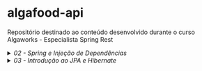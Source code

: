 # algafood-api
Repositório destinado ao conteúdo desenvolvido durante o curso Algaworks - Especialista Spring Rest

<details>
  <summary><i>02 - Spring e Injeção de Dependências</i></summary>

1. Por que aprender e usar Spring?
2. Conhecendo o ecossistema Spring
3. Spring vs Jakarta EE (Java EE)
4. Conhecendo o Spring Boot
5. [Criando um projeto Spring Boot com Spring Initializr](https://start.spring.io)
6. Conhecendo o Maven e o pom.xml de um projeto Spring Boot
7. Criando um controller com Spring MVC (Hello World!)
8. Restart mais rápido da aplicação com DevTools 
9. [O que é injeção de dependências?](https://github.com/kako13/exemplo-di)  
10. Conhecendo o IoC Container do Spring
11. Definindo beans com @Component
12. Injetando dependências (beans Spring)
13. Usando @Configuration e @Bean para definir beans
14. Conhecendo os pontos de injeção e a anotação @Autowired
15. Dependência opcional com @Autowired
16. Ambiguidade de beans e injeção de lista de beans
17. Desambiguação de beans com @Primary em um dos beans
18. Desambiguação de beans com @Qualifier
19. Desambiguação de beans com anotação customizada ⭐
20. Mudando o comportamento da aplicação com Spring Profiles (de ambiente à seleção implementações) ⭐
<details>
  <summary><i>21. Criando métodos de callback do ciclo de vida dos beans</i></summary>

Existem três formas possíveis:

* Através das anotações @PostConstructor e @PreDestroy:

```
    @PostConstruct
    public void init(){
        System.out.println("INIT " + notificador);
    }
    
    @PreDestroy
    public void destroy(){
        System.out.println("DESTROY " + notificador);
    }
```
* Através da anotações @Bean(initMethod = "init", destroyMethod = "destroy"), numa classe de configuração de um bean:

```
@Configuration
public class ServiceConfig {
    @Bean(initMethod = "init", destroyMethod = "destroy")
    public AtivacaoClienteService ativacaoClienteService(){
        return new AtivacaoClienteService();
    }
}
```
* Através da implementação das interfaces InitializingBean e DisposableBean:

```
public class AtivacaoClienteService implements InitializingBean, DisposableBean {

    @TipoDoNotificador(NivelUrgencia.SEM_URGENCIA) // via SMS
    @Autowired
    private Notificador notificador;

    @Override
    public void afterPropertiesSet() throws Exception {
        System.out.println("INIT " + notificador);
        // Qualquer lógica de inicialização adicional pode ser colocada aqui
    }

    @Override
    public void destroy() throws Exception {
        System.out.println("DESTROY " + notificador);
        // Qualquer lógica de destruição adicional pode ser colocada aqui
    }
}
```
</details>

22. Publicando e consumindo eventos customizados ⭐
23. Configurando projetos Spring Boot com o [application.properties](https://docs.spring.io/spring-boot/docs/current/reference/html/application-properties.html)
24. Substituindo propriedades via linha de comando e variáveis de ambiente
25. Criando e acessando propriedades customizadas com @Value
26. Acessando propriedades com @ConfigurationProperties
27. Alterando a configuração do projeto dependendo do ambiente (com Spring Profiles) ⭐
<details>
    <summary>28. Ativando o Spring Profile por linha de comando e variável de ambiente</summary>

Linha de comando:
```
java -jar .\target\algafood-api-0.0.1-SNAPSHOT.jar --spring.profiles.active=development
```

Variável de ambiente:

Linux:
```
export SPRING_PROFILES_ACTIVE=production
```
Windows:
- Temporária
```
set SPRING_PROFILES_ACTIVE=production
```
- Permanente
```
setx SPRING_PROFILES_ACTIVE=production
```
</details>
</details>
<details>
  <summary><i>03 - Introdução ao JPA e Hibernate</i></summary>

1. Instalando o MySQL Server e MySQL Workbench (adotei o docker-compose.yaml)
2. O que é JPA e Hibernate
</details>

